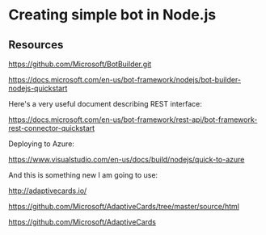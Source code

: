 # Creating simple bot in Node.js

## Resources

https://github.com/Microsoft/BotBuilder.git

https://docs.microsoft.com/en-us/bot-framework/nodejs/bot-builder-nodejs-quickstart

Here's a very useful document describing REST interface:


https://docs.microsoft.com/en-us/bot-framework/rest-api/bot-framework-rest-connector-quickstart

Deploying to Azure:

https://www.visualstudio.com/en-us/docs/build/nodejs/quick-to-azure

And this is something new I am going to use:

http://adaptivecards.io/


https://github.com/Microsoft/AdaptiveCards/tree/master/source/html


https://github.com/Microsoft/AdaptiveCards
